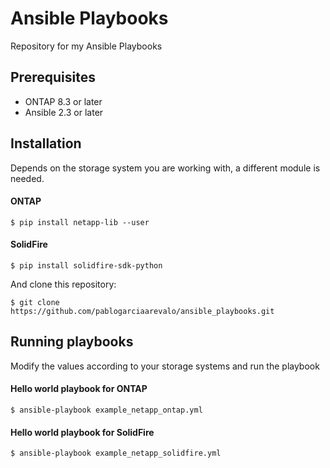 # Ansible Playbooks

Repository for my Ansible Playbooks

## Prerequisites

* ONTAP 8.3 or later
* Ansible 2.3 or later

## Installation

Depends on the storage system you are working with, a different module is needed.

#### ONTAP

```shell
$ pip install netapp-lib --user
```

#### SolidFire

```shell
$ pip install solidfire-sdk-python
```


And clone this repository:
```shell
$ git clone https://github.com/pablogarciaarevalo/ansible_playbooks.git
```

## Running playbooks

Modify the values according to your storage systems and run the playbook

#### Hello world playbook for ONTAP

```shell
$ ansible-playbook example_netapp_ontap.yml
```

#### Hello world playbook for SolidFire

```shell
$ ansible-playbook example_netapp_solidfire.yml
```
